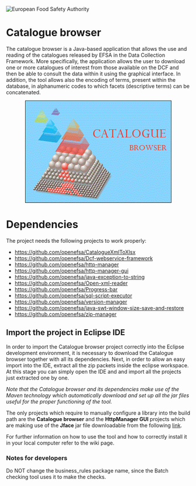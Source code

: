 ![European Food Safety Authority](http://www.efsa.europa.eu/profiles/efsa/themes/responsive_efsa/logo.png)

# Catalogue browser
The catalogue browser is a Java-based application that allows the use and reading of the catalogues released by EFSA in the Data Collection Framework. More specifically, the application allows the user to download one or more catalogues of interest from those available on the DCF and then be able to consult the data within it using the graphical interface. In addition, the tool allows also the encoding of terms, present within the database, in alphanumeric codes to which facets (descriptive terms) can be concatenated.

<p align="center">
    <img src="src/main/resources/icons/Catalogue-browser.gif" alt="CatalogueBrowser icon"/>
</p>

# Dependencies
The project needs the following projects to work properly:
* https://github.com/openefsa/CatalogueXmlToXlsx
* https://github.com/openefsa/Dcf-webservice-framework
* https://github.com/openefsa/http-manager
* https://github.com/openefsa/http-manager-gui
* https://github.com/openefsa/java-exception-to-string
* https://github.com/openefsa/Open-xml-reader
* https://github.com/openefsa/Progress-bar
* https://github.com/openefsa/sql-script-executor
* https://github.com/openefsa/version-manager
* https://github.com/openefsa/java-swt-window-size-save-and-restore
* https://github.com/openefsa/zip-manager

## Import the project in Eclipse IDE
In order to import the Catalogue browser project correctly into the Eclipse development environment, it is necessary to download the Catalogue browser together with all its dependencies. Next, in order to allow an easy import into the IDE, extract all the zip packets inside the eclipse workspace. 
At this stage you can simply open the IDE and and import all the projects just extracted one by one.

_Note that the Catalogue browser and its dependencies make use of the Maven technology which automatically download and set up all the jar files useful for the proper functioning of the tool._

The only projects which require to manually configure a library into the build path are the **Catalogue browser** and the **HttpManager GUI** projects which are making use of the **Jface** jar file downloadable from the following [link](http://www.java2s.com/Code/JarDownload/org.eclipse/org.eclipse.jface-3.8.jar.zip).

For further information on how to use the tool and how to correctly install it in your local computer refer to the wiki page.

### Notes for developers
Do NOT change the business_rules package name, since the Batch checking tool uses it to make the checks.

